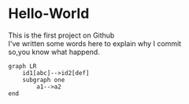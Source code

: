 # Hello-World
This is the first project on Github<br>
I've written some words here to explain why I commit<br> 
so,you know what happend.

<!--mermaid-graph-->
```mermaid
graph LR
    id1[abc]-->id2[def]
    subgraph one
        a1-->a2
end
```
